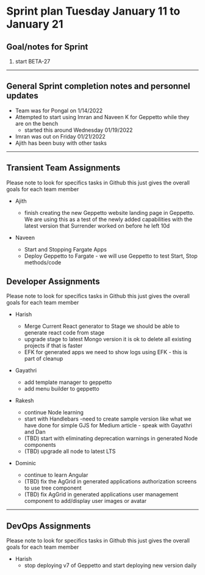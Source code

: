 # Sprint plan Tuesday January 11 to January 21

## Goal/notes for Sprint

1. start BETA-27

---

## General Sprint completion notes and personnel updates

- Team was for Pongal on 1/14/2022
- Attempted to start using Imran and Naveen K for Geppetto while they are on the bench
  - started this around Wednesday 01/19/2022 
- Imran was out on Friday 01/21/2022
- Ajith has been busy with other tasks

---

## Transient Team Assignments

Please note to look for specifics tasks in Github this just gives the overall goals for each team member

- Ajith
  - finish creating the new Geppetto website landing page in Geppetto. We are using this as a test of the newly added capabilities with the latest version that Surrender worked on before he left 10d

- Naveen
  - Start and Stopping Fargate Apps
  - Deploy Geppetto to Fargate - we will use Geppetto to test Start, Stop methods/code

## Developer Assignments

Please note to look for specifics tasks in Github this just gives the overall goals for each team member

- Harish
  - Merge Current React generator to Stage
  we should be able to generate react code from stage
  - upgrade stage to latest Mongo version
  it is ok to delete all existing projects if that is faster
  - EFK for generated apps 
  we need to show logs using EFK - this is part of cleanup

- Gayathri
  - add template manager to geppetto
  - add menu builder to geppetto
  
- Rakesh
  - continue Node learning
  - start with Handlebars
   -need to create sample version like what we have done for simple GJS for Medium article - speak with Gayathri and Dan
  - (TBD) start with eliminating deprecation warnings in generated Node components
  - (TBD) upgrade all node to latest LTS

- Dominic
  - continue to learn Angular
  - (TBD) fix the AgGrid in generated applications authorization screens to use tree component
  - (TBD) fix AgGrid in generated applications user management component to add/display user images or avatar

---

## DevOps Assignments

Please note to look for specifics tasks in Github this just gives the overall goals for each team member

- Harish
  - stop deploying v7 of Geppetto and start deploying new version daily